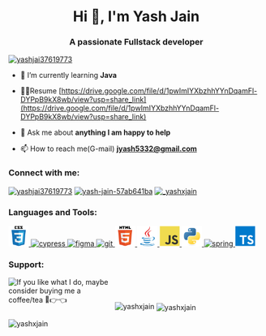 <h1 align="center">Hi 👋, I'm Yash Jain</h1>
<h3 align="center">A passionate Fullstack developer</h3>

<p align="left"> <a href="https://twitter.com/yashjai37619773" target="blank"><img src="https://img.shields.io/twitter/follow/yashjai37619773?logo=twitter&style=for-the-badge" alt="yashjai37619773" /></a> </p>

- 🌱 I’m currently learning **Java**

- 👨‍💻Resume [https://drive.google.com/file/d/1pwImIYXbzhhYYnDqamFl-DYPpB9kX8wb/view?usp=share_link](https://drive.google.com/file/d/1pwImIYXbzhhYYnDqamFl-DYPpB9kX8wb/view?usp=share_link)

- 💬 Ask me about **anything I am happy to help**

- 📫 How to reach me(G-mail) **jyash5332@gmail.com**

<h3 align="left">Connect with me:</h3>
<p align="left">
<a href="https://twitter.com/yashjai37619773" target="blank"><img align="center" src="https://raw.githubusercontent.com/rahuldkjain/github-profile-readme-generator/master/src/images/icons/Social/twitter.svg" alt="yashjai37619773" height="30" width="40" /></a>
<a href="https://linkedin.com/in/yash-jain-57ab641ba" target="blank"><img align="center" src="https://raw.githubusercontent.com/rahuldkjain/github-profile-readme-generator/master/src/images/icons/Social/linked-in-alt.svg" alt="yash-jain-57ab641ba" height="30" width="40" /></a>
<a href="https://instagram.com/_yashxjain" target="blank"><img align="center" src="https://raw.githubusercontent.com/rahuldkjain/github-profile-readme-generator/master/src/images/icons/Social/instagram.svg" alt="_yashxjain" height="30" width="40" /></a>
</p>

<h3 align="left">Languages and Tools:</h3>
<p align="left"> <a href="https://www.w3schools.com/css/" target="_blank" rel="noreferrer"> <img src="https://raw.githubusercontent.com/devicons/devicon/master/icons/css3/css3-original-wordmark.svg" alt="css3" width="40" height="40"/> </a> <a href="https://www.cypress.io" target="_blank" rel="noreferrer"> <img src="https://raw.githubusercontent.com/simple-icons/simple-icons/6e46ec1fc23b60c8fd0d2f2ff46db82e16dbd75f/icons/cypress.svg" alt="cypress" width="40" height="40"/> </a> <a href="https://www.figma.com/" target="_blank" rel="noreferrer"> <img src="https://www.vectorlogo.zone/logos/figma/figma-icon.svg" alt="figma" width="40" height="40"/> </a> <a href="https://git-scm.com/" target="_blank" rel="noreferrer"> <img src="https://www.vectorlogo.zone/logos/git-scm/git-scm-icon.svg" alt="git" width="40" height="40"/> </a> <a href="https://www.w3.org/html/" target="_blank" rel="noreferrer"> <img src="https://raw.githubusercontent.com/devicons/devicon/master/icons/html5/html5-original-wordmark.svg" alt="html5" width="40" height="40"/> </a> <a href="https://www.java.com" target="_blank" rel="noreferrer"> <img src="https://raw.githubusercontent.com/devicons/devicon/master/icons/java/java-original.svg" alt="java" width="40" height="40"/> </a> <a href="https://developer.mozilla.org/en-US/docs/Web/JavaScript" target="_blank" rel="noreferrer"> <img src="https://raw.githubusercontent.com/devicons/devicon/master/icons/javascript/javascript-original.svg" alt="javascript" width="40" height="40"/> </a> <a href="https://www.python.org" target="_blank" rel="noreferrer"> <img src="https://raw.githubusercontent.com/devicons/devicon/master/icons/python/python-original.svg" alt="python" width="40" height="40"/> </a> <a href="https://spring.io/" target="_blank" rel="noreferrer"> <img src="https://www.vectorlogo.zone/logos/springio/springio-icon.svg" alt="spring" width="40" height="40"/> </a> <a href="https://www.typescriptlang.org/" target="_blank" rel="noreferrer"> <img src="https://raw.githubusercontent.com/devicons/devicon/master/icons/typescript/typescript-original.svg" alt="typescript" width="40" height="40"/> </a> </p>

<h3 align="left">Support:</h3>
<p><a href="https://www.buymeacoffee.com/If you like what I do, maybe consider buying me a coffee/tea 🥺👉👈"> <img align="left" src="https://cdn.buymeacoffee.com/buttons/v2/default-yellow.png" height="50" width="210" alt="If you like what I do, maybe consider buying me a coffee/tea 🥺👉👈" /></a></p><br><br>

<p><img align="left" src="https://github-readme-stats.vercel.app/api/top-langs?username=yashxjain&show_icons=true&locale=en&layout=compact" alt="yashxjain" /></p>

<p>&nbsp;<img align="center" src="https://github-readme-stats.vercel.app/api?username=yashxjain&show_icons=true&locale=en" alt="yashxjain" /></p>

<p><img align="center" src="https://github-readme-streak-stats.herokuapp.com/?user=yashxjain&" alt="yashxjain" /></p>


